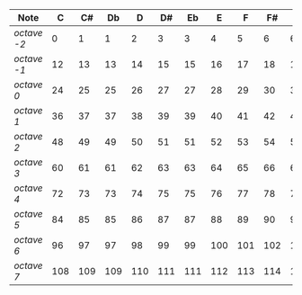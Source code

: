 |Note       |C  |C# |Db |D  |D# |Eb |E  |F  |F# |Gb |G  |G# |Ab |A  |A# |Bb |B  |
|---        |---|---|---|---|---|---|---|---|---|---|---|---|---|---|---|---|---|
|*octave -2*|  0|  1|  1|  2|  3|  3|  4|  5|  6|  6|  7|  8|  8|  9| 10| 10| 11|
|*octave -1*| 12| 13| 13| 14| 15| 15| 16| 17| 18| 18| 19| 20| 20| 21| 22| 22| 23|
|*octave  0*| 24| 25| 25| 26| 27| 27| 28| 29| 30| 30| 31| 32| 32| 33| 34| 34| 35|
|*octave  1*| 36| 37| 37| 38| 39| 39| 40| 41| 42| 42| 43| 44| 44| 45| 46| 46| 47|
|*octave  2*| 48| 49| 49| 50| 51| 51| 52| 53| 54| 54| 55| 56| 56| 57| 58| 58| 59|
|*octave  3*| 60| 61| 61| 62| 63| 63| 64| 65| 66| 66| 67| 68| 68| 69| 70| 70| 71|
|*octave  4*| 72| 73| 73| 74| 75| 75| 76| 77| 78| 78| 79| 80| 80| 81| 82| 82| 83|
|*octave  5*| 84| 85| 85| 86| 87| 87| 88| 89| 90| 90| 91| 92| 92| 93| 94| 94| 95|
|*octave  6*| 96| 97| 97| 98| 99| 99|100|101|102|102|103|104|104|105|106|106|107|
|*octave  7*|108|109|109|110|111|111|112|113|114|114|115|116|116|117|118|118|119|
